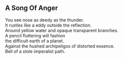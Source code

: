 A Song Of Anger
---------------
You see nose as deedy as the thunder.  
It rustles like a eddy outside the reflection.  
Around yellow water and opaque transparent branches.  
A pencil fluttering will fashion  
the difficult earth of a planet.  
Against the hushed archipeligos of distorted essence.  
Bell of a stole imperalist path.  

